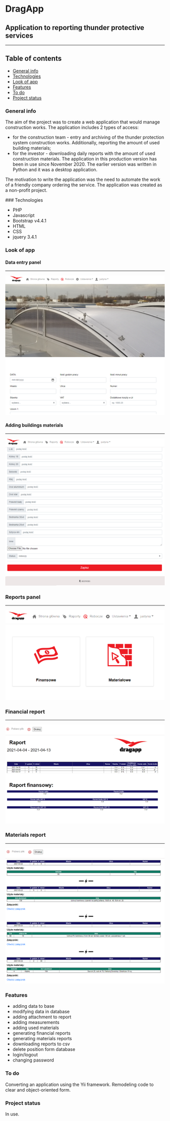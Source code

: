# DragApp
## Application to reporting thunder protective services
---

## Table of contents
* [General info](#General-info)
* [Technologies](#technologies)
* [Look of app](#look-of-app)
* [Features](#features)
* [To do](#todo)
* [Project status](#status)

<a name="General-info">

### General info
The aim of the project was to create a web application that would  manage construction works. The application includes 2 types of access:
* for the construction team - entry and archiving of the thunder protection system construction works. Additionally, reporting the amount of used building materials;
* for the investor - downloading daily reports with the amount of used construction materials.
The application in this production version has been in use since November 2020. The earlier version was written in Python and it was a desktop application.

The motivation to write the application was the need to automate the work of a friendly company ordering the service. The application was created as a non-profit project.

<a name="technologies">
### Technologies

* PHP
* Javascript
* Bootstrap v4.4.1
* HTML
* CSS
* jquery 3.4.1

<a name="look-of-app">

### Look of app

#### Data entry panel
---
![Add data](./printscreens/add_data.png)

#### Adding buildings materials
---
![Add materials](./printscreens/add_materials.png)

### Reports panel
---
![Raports](./printscreens/reports.png)

### Financial report
---
![Financial report](./printscreens/financial_report.png)

### Materials report
---
![Material report](./printscreens/material_report.png)

<a name="features">

### Features
* adding data to base
* modifying data in database
* adding attachment to report
* adding measurements
* adding used materials
* generating financial reports
* generating materials reports
* downloading reports to csv
* delete position form database
* login/logout
* changing password

<a name="todo">

### To do
Converting an application using the Yii framework. Remodeling code to clear and object-oriented form. 

<a name="status">

### Project status
In use. 



